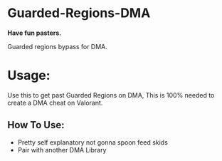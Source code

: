 # Guarded-Regions-DMA

**Have fun pasters.**

Guarded regions bypass for DMA.

# Usage:
Use this to get past Guarded Regions on DMA, This is 100% needed to create a DMA cheat on Valorant.

## How To Use:

- Pretty self explanatory not gonna spoon feed skids  
- Pair with another DMA Library








